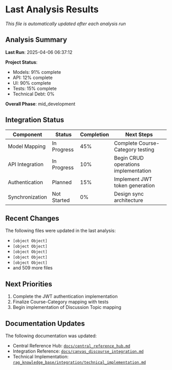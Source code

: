 # Last Analysis Results

*This file is automatically updated after each analysis run*

## Analysis Summary

**Last Run**: 2025-04-06 06:37:12

**Project Status**:
- Models: 91% complete
- API: 12% complete
- UI: 90% complete
- Tests: 15% complete
- Technical Debt: 0%

**Overall Phase**: mid_development

## Integration Status

| Component | Status | Completion | Next Steps |
|-----------|--------|------------|------------|
| Model Mapping | In Progress | 45% | Complete Course-Category testing |
| API Integration | In Progress | 10% | Begin CRUD operations implementation |
| Authentication | Planned | 15% | Implement JWT token generation |
| Synchronization | Not Started | 0% | Design sync architecture |

## Recent Changes

The following files were updated in the last analysis:
- `[object Object]`
- `[object Object]`
- `[object Object]`
- `[object Object]`
- `[object Object]`
- and 509 more files

## Next Priorities

1. Complete the JWT authentication implementation
2. Finalize Course-Category mapping with tests
3. Begin implementation of Discussion Topic mapping

## Documentation Updates

The following documentation was updated:
- Central Reference Hub: [`docs/central_reference_hub.md`](docs/central_reference_hub.md)
- Integration Reference: [`docs/canvas_discourse_integration.md`](docs/canvas_discourse_integration.md)
- Technical Implementation: [`rag_knowledge_base/integration/technical_implementation.md`](rag_knowledge_base/integration/technical_implementation.md)
